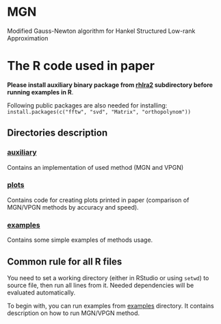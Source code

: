 # MGN
Modified Gauss-Newton algorithm for Hankel Structured Low-rank Approximation

# The R code used in paper 

**Please install auxiliary binary package from [rhlra2](rhlra2/) subdirectory before running examples in R**.

Following public packages are also needed for installing:
`install.packages(c("fftw", "svd", "Matrix", "orthopolynom"))`

## Directories description

### [auxiliary](auxiliary/)

Contains an implementation of used method (MGN and VPGN)

### [plots](plots/)

Contains code for creating plots printed in paper (comparison of MGN/VPGN methods by
accuracy and speed).

### [examples](examples/)

Contains some simple examples of methods usage.

## Common rule for all R files

You need to set a working directory (either in RStudio or using `setwd`) to source file,
then run all lines from it. Needed dependencies will be evaluated automatically.

To begin with, you can run examples from [examples](examples/) directory. It contains description
on how to run MGN/VPGN method.